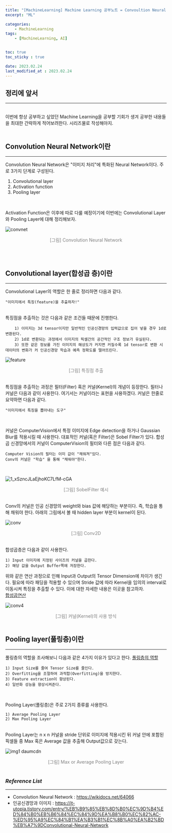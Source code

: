 ```yaml
---
title: "[MachineLearning] Machine Learning 공부노트 = Convoultion Neural Network의 개념"
excerpt: "ML"

categories:
    - MachineLearning
tags:
    - [MachineLearning, AI]


toc: true
toc_sticky : true

date: 2023.02.24
last_modified_at : 2023.02.24
---
```

## **정리에 앞서**
---
<br>
이번에 항상 공부하고 싶었던 Machine Learning을 공부할 기회가 생겨 공부한 내용들을 최대한 간략하게 적어보려한다.
시리즈물로 작성해야지.
<br>

<br>

## **Convolution Neural Network이란**
---
Convolution Neural Network은 "이미지 처리"에 특화된 Neural Network이다.
주로 3가지 단계로 구성된다.
1) Convolutional layer
2) Activation function
3) Pooling layer
<br>

Activation Function은 이후에 따로 다룰 예정이기에 이번에는 Convolutional Layer와 Pooling Layer에 대해 정리해보자.

![convnet](https://user-images.githubusercontent.com/41114834/221079662-e6980398-34a9-4dcc-b799-833339a22702.jpg)
    <center><span style="color:gray">[그림] Convolution Neural Network</span></center><br>

<br>

## **Convolutional layer(합성곱 층)이란**
---
Convolutional Layer의 역할은 한 줄로 정리하면 다음과 같다.
<br>

    "이미지에서 특징(feature)을 추출하자!"

<br>
특징점을 추출하는 것은 다음과 같은 조건들 때문에 진행한다.
<br>

        1) 이미지는 3d tensor이지만 일반적인 인공신경망의 입력값으로 집어 넣을 경우 1d로 변환된다.
        2) 1d로 변환되는 과정에서 이미지의 픽셀간의 공간적인 구조 정보가 유실된다. 
        3) 또한 같은 정보를 가진 이미지의 해상도가 커지면 커질수록 1d tensor로 변환 시 데이터의 변화가 커 인공신경망 학습과 예측 정확도를 떨어뜨린다.



![feature](https://user-images.githubusercontent.com/103714911/221081532-5d103311-62d2-41f7-be47-8cc47af74c23.png)
    <center><span style="color:gray">[그림] 특징점 추출</span></center><br>

특징점을 추출하는 과정은 필터(Filter) 혹은 커널(Kernel)의 개념이 등장한다. 필터나 커널은 다음과 같이 사용한다. 여기서는 커널이라는 표현을 사용하겠다. 커널은 한줄로 요약하면 다음과 같다. <br>

    "이미지에서 특징을 뽑아내는 도구"
<br>

커널은 ComputerVision에서 특정 이미지에 Edge detection을 하거나 Gaussian Blur를 적용시킬 때 사용한다.
대표적인 커널(혹은 Filter)은 Sobel Filter가 있다. 합성곱 신경망에서의 커널이 ComputerVision의 필터와 다른 점은 다음과 같다.<br>

    Computer Vision의 필터는 이미 값이 "채워져"있다.
    Conv의 커널은 "학습" 을 통해 "채워야"한다.
<br>

![1_xSzncJLaEjhoKC7LfM-cGA](https://user-images.githubusercontent.com/103714911/221086059-18f3c127-3e5e-412d-9563-adab0c38247c.png)
    <center><span style="color:gray">[그림] SobelFilter 예시</span></center><br>


Conv의 커널은 인공 신경망의 weight와 bias 값에 해당하는 부분이다. 즉, 학습을 통해 채워야 한다.
아래의 그림에서 볼 때 hidden layer 부분이 kernel이 된다.
<br>

![conv](https://user-images.githubusercontent.com/41114834/221084391-7ba486e5-f3cd-4652-bc23-273a0e6fba6d.png)
    <center><span style="color:gray">[그림] Conv2D</span></center><br>


합성곱층은 다음과 같이 사용한다.<br>
    
    1) Input 이미지에 지정된 사이즈의 커널을 곱한다.
    2) 해당 값을 Output Buffer쪽에 저장한다. 
위와 같은 연산 과정으로 인해 Input과 Output의 Tensor Dimension에 차이가 생긴다.
필요에 따라 패딩을 적용할 수 있으며 Stride 값에 따라 Kernel을 임의의 interval로 이동시켜 특징을 추출할 수 있다. 
이에 대한 자세한 내용은 이곳을 참고하자.<br>
[합성곱연산](https://wikidocs.net/64066)


![conv4](https://user-images.githubusercontent.com/41114834/221082755-9d89c60e-5bab-4d49-a6c0-891f6087d084.png)
    <center><span style="color:gray">[그림] 커널(Kernel)의 사용 방식</span></center><br>


## **Pooling layer(풀링층)이란**
---
풀링층의 역할을 조사해보니 다음과 같은 4가지 이유가 있다고 한다. [풀링층의 역할](https://supermemi.tistory.com/16)<br>

    1) Input Size를 줄여 Tensor Size를 줄인다.
    2) Overfitting을 조절하여 과적합(Overfitting)을 방지한다.
    3) Feature extraction이 향상된다.
    4) 일반화 성능을 향상시켜준다.
<br>

Pooling Layer(풀링층)은 주로 2가지 종류를 사용한다.<br>

    1) Average Pooling Layer
    2) Max Pooling Layer
<br>
Pooling Layer는 n x n 커널을 stride 단위로 이미지에 적용시킨 뒤 커널 안에 포함된 픽셀들 중 Max 혹은 Average 값을 추출해 Output값으로 갖는다.


![img1 daumcdn](https://user-images.githubusercontent.com/41114834/221087002-b0989e46-d8dd-4daa-b76c-a87bd96f4006.png)
    <center><span style="color:gray">[그림] Max or Average Pooling Layer</span></center><br>




### *Reference List*
---
* Convolution Neural Network : https://wikidocs.net/64066
* 인공신경망과 이미지 : https://it-utopia.tistory.com/entry/%EB%B9%85%EB%8D%B0%EC%9D%B4%ED%84%B0%EB%B6%84%EC%84%9D%EA%B8%B0%EC%82%AC-%ED%95%A9%EC%84%B1%EA%B3%B1%EC%8B%A0%EA%B2%BD%EB%A7%9DConvolutional-Neural-Network